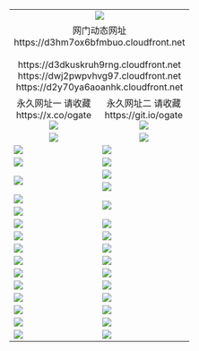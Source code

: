 ﻿<table>
  <tr></tr>
  <tr><td colspan=2 align=center><img src="https://d3hm7ox6bfmbuo.cloudfront.net/Up/oGate.jpg" /></td></tr>
  <tr><td colspan=2 align=center>网门动态网址
<br>https://d3hm7ox6bfmbuo.cloudfront.net
<br/>
<br>https://d3dkuskruh9rng.cloudfront.net
<br>https://dwj2pwpvhvg97.cloudfront.net
<br>https://d2y70ya6aoanhk.cloudfront.net
    </td>
  </tr>
  <tr>
    <td align=center>永久网址一 请收藏<br/>https://x.co/ogate<br><a href="https://d3hm7ox6bfmbuo.cloudfront.net/Up/0WMGDL1.png"><img src="https://d3hm7ox6bfmbuo.cloudfront.net/Up/0WMGD1.png" /></a></td>
    <td align=center>永久网址二 请收藏<br/>https://git.io/ogate<br><a href="https://d3hm7ox6bfmbuo.cloudfront.net/Up/0WMGDL2.png"><img src="https://d3hm7ox6bfmbuo.cloudfront.net/Up/0WMGD2.png" /></a></td>
  </tr>
  <tr>
    <td align=center><a href="https://d3hm7ox6bfmbuo.cloudfront.net/?from=github"><img src="https://d3hm7ox6bfmbuo.cloudfront.net/Up/0WMPG.jpg" /></a></td>
    <td align=center><a href="https://d3hm7ox6bfmbuo.cloudfront.net/ogUP.aspx?name=0oGate.apk&from=github"><img src="https://d3hm7ox6bfmbuo.cloudfront.net/Up/0WMAZ.jpg" /></a></td>
  </tr>
  <tr>
    <td><a href="https://d3hm7ox6bfmbuo.cloudfront.net/oNote.aspx?id=oGate&from=github" target="_blank"><img src="https://d3hm7ox6bfmbuo.cloudfront.net/Up/0WCYY.jpg" /></a></td>
    <td><a href="https://d3hm7ox6bfmbuo.cloudfront.net/oNote.aspx?id=oNote&from=github" target="_blank"><img src="https://d3hm7ox6bfmbuo.cloudfront.net/Up/0WZTT.jpg" /></a></td>
  </tr>
  <tr>
    <td><a href="https://d3hm7ox6bfmbuo.cloudfront.net/ogDY.aspx?from=github" target="_blank"><img src="https://d3hm7ox6bfmbuo.cloudfront.net/Up/DY.jpg"/></a></td>
    <td><a href="https://d3hm7ox6bfmbuo.cloudfront.net/ogST.aspx?from=github" target="_blank"><img src="https://d3hm7ox6bfmbuo.cloudfront.net/Up/ST.jpg"/></a></td>
  </tr>
  <tr>
    <td rowspan=2><a href="https://d3hm7ox6bfmbuo.cloudfront.net/ogUP.aspx?name=WJ.mp4&from=github" target="_blank"><img src="https://d3hm7ox6bfmbuo.cloudfront.net/Up/WJ.jpg" /></a></td>
    <td><a href="https://d3hm7ox6bfmbuo.cloudfront.net/ogUP.aspx?name=DKC.mp4&count=17&from=github" target="_blank"><img src="https://d3hm7ox6bfmbuo.cloudfront.net/Up/DKC.jpg" /></a></td> 
  </tr>
  <tr>
    <td><a href="https://d3hm7ox6bfmbuo.cloudfront.net/ogUP.aspx?name=LRWS.mp4&count=6B:16,5A:10,5B:35,4A:14,4B:19,3A:10,3B:26,2A:16,2B:21,1A:23,1B:29&from=github" target="_blank"><img src="https://d3hm7ox6bfmbuo.cloudfront.net/Up/LRWS.jpg" /></a></td>
  </tr>
  <tr>
    <td><a href="https://d3hm7ox6bfmbuo.cloudfront.net/ogUP.aspx?name=JQR.mp4&count=2&from=github" target="_blank"><img src="https://d3hm7ox6bfmbuo.cloudfront.net/Up/JQR.jpg" /></a></td>   
    <td rowspan=2><a href="https://d3hm7ox6bfmbuo.cloudfront.net/ogUP.aspx?name=JP.mp4&count=9&from=github" target="_blank"><img src="https://d3hm7ox6bfmbuo.cloudfront.net/Up/JP.jpg" /></td>
  </tr>
  <tr>
    <td><a href="https://d3hm7ox6bfmbuo.cloudfront.net/ogUP.aspx?name=ZSJ.mp4&count=16&from=github" target="_blank"><img src="https://d3hm7ox6bfmbuo.cloudfront.net/Up/ZSJ.jpg" /></a></td>
  </tr>
  <tr>
    <td><a href="https://d3hm7ox6bfmbuo.cloudfront.net/ogUP.aspx?name=SSZJ.mp4&count=7&current=2&from=github" target="_blank"><img src="https://d3hm7ox6bfmbuo.cloudfront.net/Up/SSZJ.jpg" /></a></td>
    <td><a href="https://d3hm7ox6bfmbuo.cloudfront.net/ogUP.aspx?name=WH.mp4&from=github" target="_blank"><img src="https://d3hm7ox6bfmbuo.cloudfront.net/Up/WH.jpg" /></a></td>
  </tr>
  <tr>
    <td><a href="https://d3hm7ox6bfmbuo.cloudfront.net/ogUP.aspx?name=XZJSZ.mp4&from=github" target="_blank"><img src="https://d3hm7ox6bfmbuo.cloudfront.net/Up/XZJSZ.jpg" /></a></td>
    <td><a href="https://d3hm7ox6bfmbuo.cloudfront.net/ogUP.aspx?name=XTFY.mp4&count=24&from=github" target="_blank"><img src="https://d3hm7ox6bfmbuo.cloudfront.net/Up/XTFY.jpg" /></a></td>
  </tr>
  <tr>
    <td><a href="https://d3hm7ox6bfmbuo.cloudfront.net/ogUP.aspx?name=4SQQ.mp4&count=06:13&current=06:13&from=github" target="_blank"><img src="https://d3hm7ox6bfmbuo.cloudfront.net/Up/4SQQ0.jpg" /></a></td>
    <td><a href="https://d3hm7ox6bfmbuo.cloudfront.net/ogUP.aspx?name=4SHQ.mp4&count=06:13&current=06:13&from=github" target="_blank"><img src="https://d3hm7ox6bfmbuo.cloudfront.net/Up/4SHQ0.jpg" /></a></td>
  </tr>
  <tr>
    <td><a href="https://d3hm7ox6bfmbuo.cloudfront.net/ogUP.aspx?name=4SZG.mp4&count=06:15&current=06:14&from=github" target="_blank"><img src="https://d3hm7ox6bfmbuo.cloudfront.net/Up/4SZG0.jpg" /></a></td>
    <td><a href="https://d3hm7ox6bfmbuo.cloudfront.net/ogUP.aspx?name=4SDJ.mp4&count=06:22&current=06:21&from=github" target="_blank"><img src="https://d3hm7ox6bfmbuo.cloudfront.net/Up/4SDJ0.jpg" /></a></td>
  </tr>
  <tr>
    <td><a href="https://d3hm7ox6bfmbuo.cloudfront.net/onUP.aspx?name=https://x.co/dtw99&from=github" target="_blank"><img src="https://d3hm7ox6bfmbuo.cloudfront.net/Up/0DTW.jpg"/></a></td>
    <td><a href="https://d3hm7ox6bfmbuo.cloudfront.net/onUP.aspx?name=https://d2ao90bsskjq20.cloudfront.net/acenter/&from=github" target="_blank"><img src="https://d3hm7ox6bfmbuo.cloudfront.net/Up/0TDW.jpg" /></a></td>
  </tr>
  <tr>
    <td><a href="https://d3hm7ox6bfmbuo.cloudfront.net/onUP.aspx?name=https://d3qz7yth5i2rae.cloudfront.net/gb/nsc413.htm&from=github" target="_blank"><img src="https://d3hm7ox6bfmbuo.cloudfront.net/Up/0DJY.jpg" /></a></td>
    <td><a href="https://d3hm7ox6bfmbuo.cloudfront.net/onUP.aspx?name=https://dgocdxv5343dc.cloudfront.net/xtr/gb/prog204.html&from=github" target="_blank"><img src="https://d3hm7ox6bfmbuo.cloudfront.net/Up/0XTR.jpg" /></a></td>
  </tr>
  <tr>
    <td><a href="https://d3hm7ox6bfmbuo.cloudfront.net/onUP.aspx?name=https://d7203y8eitivv.cloudfront.net&from=github" target="_blank"><img src="https://d3hm7ox6bfmbuo.cloudfront.net/Up/0MHW.jpg" /></a></td>
    <td><a href="https://d3hm7ox6bfmbuo.cloudfront.net/onUP.aspx?name=https://d38z1xzg5vtneh.cloudfront.net&from=github" target="_blank"><img src="https://d3hm7ox6bfmbuo.cloudfront.net/Up/0ZJW.jpg" /></a></td>
  </tr>
  <tr>
    <td><a href="https://d3hm7ox6bfmbuo.cloudfront.net/ogUP.aspx?name=FG.zip&from=github" target="_blank"><img src="https://d3hm7ox6bfmbuo.cloudfront.net/Up/FG.jpg" /></a></td>
    <td><a href="https://d3hm7ox6bfmbuo.cloudfront.net/ogUP.aspx?name=FGA.apk&from=github" target="_blank"><img src="https://d3hm7ox6bfmbuo.cloudfront.net/Up/FGA.jpg" /></a></td>
  </tr>
  <tr>
    <td><a href="https://d3hm7ox6bfmbuo.cloudfront.net/ogUP.aspx?name=U.zip&from=github" target="_blank"><img src="https://d3hm7ox6bfmbuo.cloudfront.net/Up/U.jpg" /></a></td>
    <td><a href="https://d3hm7ox6bfmbuo.cloudfront.net/ogUP.aspx?name=UA.apk&from=github" target="_blank"><img src="https://d3hm7ox6bfmbuo.cloudfront.net/Up/UA.jpg" /></a></td>
  </tr>
  <tr>
    <td><a href="https://d3hm7ox6bfmbuo.cloudfront.net/ogUP.aspx?name=0iPPOTV.zip&from=github" target="_blank"><img src="https://d3hm7ox6bfmbuo.cloudfront.net/Up/0iPPOTV.jpg" /></a></td>
    <td><a href="https://d3hm7ox6bfmbuo.cloudfront.net/ogUP.aspx?name=0iNTD.apk&from=github" target="_blank"><img src="https://d3hm7ox6bfmbuo.cloudfront.net/Up/0iNTD.jpg" /></a></td>
  </tr>
</table>
